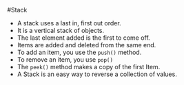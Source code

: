#Stack

* A stack uses a last in, first out order.
* It is a vertical stack of objects.
* The last element added is the first to come off.
* Items are added and deleted from the same end.
* To add an item, you use the `push()` method.
* To remove an item, you use `pop()`
* The `peek()` method makes a copy of the first Item.
* A Stack is an easy way to reverse a collection of values.
